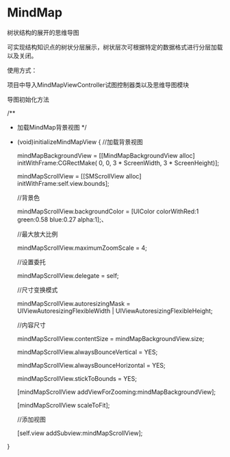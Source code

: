 # MindMap

树状结构的展开的思维导图

可实现结构知识点的树状分层展示，树状层次可根据特定的数据格式进行分层加载以及关闭。

使用方式：

项目中导入MindMapViewController试图控制器类以及思维导图模块

导图初始化方法

/**
 *  加载MindMap背景视图
 */
- (void)initializeMindMapView
{
    //加载背景视图

    mindMapBackgroundView = [[MindMapBackgroundView alloc] initWithFrame:CGRectMake( 0, 0, 3 * ScreenWidth, 3 * ScreenHeight)];
    
    mindMapScrollView = [[SMScrollView alloc] initWithFrame:self.view.bounds];
   
    //背景色
    
    mindMapScrollView.backgroundColor = [UIColor colorWithRed:1 green:0.58 blue:0.27 alpha:1];、
    
    //最大放大比例
    
    mindMapScrollView.maximumZoomScale = 4;
    
    //设置委托
    
    mindMapScrollView.delegate = self;
    
    //尺寸变换模式
    
    mindMapScrollView.autoresizingMask = UIViewAutoresizingFlexibleWidth | UIViewAutoresizingFlexibleHeight;
    
    //内容尺寸
    
    mindMapScrollView.contentSize = mindMapBackgroundView.size;
    
    mindMapScrollView.alwaysBounceVertical = YES;
    
    mindMapScrollView.alwaysBounceHorizontal = YES;
    
    mindMapScrollView.stickToBounds = YES;
    
    [mindMapScrollView addViewForZooming:mindMapBackgroundView];
    
    [mindMapScrollView scaleToFit];
    
    
    //添加视图
    
    [self.view addSubview:mindMapScrollView];
    
}

